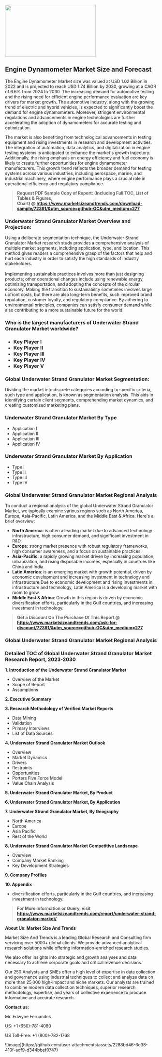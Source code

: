 <p><img class="alignnone size-medium wp-image-20088" src="https://ffe5etoiles.com/wp-content/uploads/2024/12/MST1-300x171.png" alt="" width="300" height="171" /></p><h2>Engine Dynamometer Market Size and Forecast</h2><p>The Engine Dynamometer Market size was valued at USD 1.02 Billion in 2022 and is projected to reach USD 1.74 Billion by 2030, growing at a CAGR of 6.6% from 2024 to 2030. The increasing demand for automotive testing and the rising need for efficient engine performance evaluation are key drivers for market growth. The automotive industry, along with the growing trend of electric and hybrid vehicles, is expected to significantly boost the demand for engine dynamometers. Moreover, stringent environmental regulations and advancements in engine technologies are further accelerating the adoption of dynamometers for accurate testing and optimization.</p><p>The market is also benefiting from technological advancements in testing equipment and rising investments in research and development activities. The integration of automation, data analytics, and digitalization in engine testing systems is anticipated to enhance the market's growth trajectory. Additionally, the rising emphasis on energy efficiency and fuel economy is likely to create further opportunities for engine dynamometer manufacturers. This growth trend reflects the broader demand for testing systems across various industries, including aerospace, marine, and industrial machinery, where engine performance plays a crucial role in operational efficiency and regulatory compliance.</p></p><blockquote id="" class=""><strong>Request PDF Sample Copy of Report: (Including Full TOC, List of Tables &amp; Figures, Chart)&nbsp;@&nbsp;<strong><a href="https://www.marketsizeandtrends.com/download-sample/72391/&utm_source=github-GC&utm_medium=277" target="_blank">https://www.marketsizeandtrends.com/download-sample/72391/&utm_source=github-GC&utm_medium=277</a></strong></strong></blockquote><h3 id="" class="">Underwater Strand Granulator Market&nbsp;Overview and Projection:</h3><p id="" class="">Using a deliberate segmentation technique, the Underwater Strand Granulator Market research study provides a comprehensive analysis of multiple market segments, including application, type, and location. This method gives readers a comprehensive grasp of the factors that help and hurt each industry in order to satisfy the high standards of industry stakeholders. <br /> <br />Implementing sustainable practices involves more than just designing products; other operational changes include using renewable energy, optimizing transportation, and adopting the concepts of the circular economy. Making the transition to sustainability sometimes involves large upfront costs, but there are also long-term benefits, such improved brand reputation, customer loyalty, and regulatory compliance. By adhering to environmental principles, companies can satisfy consumer demand while also contributing to a more sustainable future for the world.</p><h3 id="" class="">Who is the largest manufacturers of&nbsp;Underwater Strand Granulator Market worldwide?</h3><h3 class=""><p><ul><li>Key Player I </li><li> Key Player II </li><li> Key Player III </li><li> Key Player IV </li><li> Key Player V</li></ul></p></h3><h3 id="" class="">Global&nbsp;Underwater Strand Granulator Market Segmentation:</h3><p id="" class="">Dividing the market into discrete categories according to specific criteria, such type and application, is known as segmentation analysis. This aids in identifying certain client segments, comprehending market dynamics, and creating customized marketing plans.</p><h3 id="" class="">Underwater Strand Granulator Market&nbsp;By Type</h3><p><p><ul><li>Application I</li><li> Application II</li><li> Application III</li><li> Application IV</p></li></ul></p></p><h3 id="" class="">Underwater Strand Granulator Market&nbsp;By Application</h3><p class=""><p><ul><li>Type I</li><li> Type II</li><li> Type III</li><li> Type IV</li></ul></p></p><h3 id="" class="">Global Underwater Strand Granulator Market Regional Analysis</h3><p id="" class="">To conduct a regional analysis of the global Underwater Strand Granulator Market, we typically examine various regions such as North America, Europe, Asia-Pacific, Latin America, and the Middle East &amp; Africa. Here's a brief overview:</p><ul><li><strong>North America</strong>: is often a leading market due to advanced technology infrastructure, high consumer demand, and significant investment in R&amp;D.</li><li><strong>Europe</strong>: strong market presence with robust regulatory frameworks, high consumer awareness, and a focus on sustainable practices.</li><li><strong>Asia-Pacific</strong>: a rapidly growing market driven by increasing population, urbanization, and rising disposable incomes, especially in countries like China and India.</li><li><strong>Latin America</strong>: is an emerging market with growth potential, driven by economic development and increasing investment in technology and infrastructure.Due to economic development and rising investments in infrastructure and technology, Latin America is a developing market with room to grow.</li><li><strong>Middle East &amp; Africa</strong>: Growth in this region is driven by economic diversification efforts, particularly in the Gulf countries, and increasing investment in technology.</li></ul><blockquote id="" class=""><strong>Get a Discount On The Purchase Of This Report @ <strong><a href="https://www.marketsizeandtrends.com/ask-for-discount/72391/&utm_source=github-GC&utm_medium=277" target="_blank">https://www.marketsizeandtrends.com/ask-for-discount/72391/&utm_source=github-GC&utm_medium=277</a></strong></strong></blockquote><h3 id="" class="">Global Underwater Strand Granulator Market Regional Analysis</h3><h3 id="" class="">Detailed TOC of Global Underwater Strand Granulator Market Research Report, 2023-2030</h3><p id="" class=""><strong>1. Introduction of the Underwater Strand Granulator Market</strong></p><ul><li>Overview of the Market</li><li>Scope of Report</li><li>Assumptions</li></ul><p id="" class=""><strong>2. Executive Summary</strong></p><p id="" class=""><strong>3. Research Methodology of Verified Market Reports</strong></p><ul><li>Data Mining</li><li>Validation</li><li>Primary Interviews</li><li>List of Data Sources</li></ul><p id="" class=""><strong>4. Underwater Strand Granulator Market Outlook</strong></p><ul><li>Overview</li><li>Market Dynamics</li><li>Drivers</li><li>Restraints</li><li>Opportunities</li><li>Porters Five Force Model</li><li>Value Chain Analysis</li></ul><p id="" class=""><strong>5. Underwater Strand Granulator Market, By Product</strong></p><p id="" class=""><strong>6. Underwater Strand Granulator Market, By Application</strong></p><p id="" class=""><strong>7. Underwater Strand Granulator Market, By Geography</strong></p><ul><li>North America</li><li>Europe</li><li>Asia Pacific</li><li>Rest of the World</li></ul><p id="" class=""><strong>8. Underwater Strand Granulator Market Competitive Landscape</strong></p><ul><li>Overview</li><li>Company Market Ranking</li><li>Key Development Strategies</li></ul><p id="" class=""><strong>9. Company Profiles</strong></p><p id="" class=""><strong>10. Appendix</strong></p><ul><li>diversification efforts, particularly in the Gulf countries, and increasing investment in technology.</li></ul><blockquote id="" class=""><strong>For More Information or Query, visit <strong><strong><a href="https://www.marketsizeandtrends.com/report/underwater-strand-granulator-market/" target="_blank">https://www.marketsizeandtrends.com/report/underwater-strand-granulator-market/</a></strong></strong></strong></blockquote><p id="" class=""><strong>About Us: Market Size And Trends</strong></p><p id="" class="">Market Size And Trends is a leading Global Research and Consulting firm servicing over 5000+ global clients. We provide advanced analytical research solutions while offering information-enriched research studies.</p><p id="" class="">We also offer insights into strategic and growth analyses and data necessary to achieve corporate goals and critical revenue decisions.</p><p id="" class="">Our 250 Analysts and SMEs offer a high level of expertise in data collection and governance using industrial techniques to collect and analyze data on more than 25,000 high-impact and niche markets. Our analysts are trained to combine modern data collection techniques, superior research methodology, expertise, and years of collective experience to produce informative and accurate research.</p><p id="" class=""><strong>Contact us:</strong></p><p id="" class="">Mr. Edwyne Fernandes</p><p id="" class="">US: +1 (650)-781-4080</p><p id="" class="">US Toll-Free: +1 (800)-782-1768</p>
![image](https://github.com/user-attachments/assets/2288bd46-6c38-410f-adf9-d344bbef0747)
